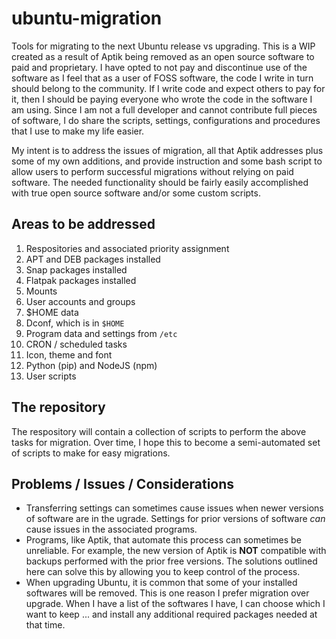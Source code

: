 # ubuntu-migration
Tools for migrating to the next Ubuntu release vs upgrading. This is a WIP created as a result of Aptik being removed as an open source software to paid and proprietary. I have opted to not pay and discontinue use of the software as I feel that as a user of FOSS software, the code I write in turn should belong to the community. If I write code and expect others to pay for it, then I should be paying everyone who wrote the code in the software I am using. Since I am not a full developer and cannot contribute full pieces of software, I do share the scripts, settings, configurations and procedures that I use to make my life easier.

My intent is to address the issues of migration, all that Aptik addresses plus some of my own additions, and provide instruction and some bash script to allow users to perform successful migrations without relying on paid software. The needed functionality should be fairly easily accomplished with true open source software and/or some custom scripts.

## Areas to be addressed
1. Respositories and associated priority assignment
1. APT and DEB packages installed
1. Snap packages installed
1. Flatpak packages installed
1. Mounts
1. User accounts and groups
1. $HOME data
1. Dconf, which is in `$HOME`
1. Program data and settings from `/etc`
1. CRON / scheduled tasks
1. Icon, theme and font
1. Python (pip) and NodeJS (npm)
1. User scripts

## The repository
The respository will contain a collection of scripts to perform the above tasks for migration. Over time, I hope this to become a semi-automated set of scripts to make for easy migrations.

## Problems / Issues / Considerations
- Transferring settings can sometimes cause issues when newer versions of software are in the ugrade. Settings for prior versions of software _can_ cause issues in the associated programs.
- Programs, like Aptik, that automate this process can sometimes be unreliable. For example, the new version of Aptik is **NOT** compatible with backups performed with the prior free versions. The solutions outlined here can solve this by allowing you to keep control of the process.
- When upgrading Ubuntu, it is common that some of your installed softwares will be removed. This is one reason I prefer migration over upgrade. When I have a list of the softwares I have, I can choose which I want to keep ... and install any additional required packages needed at that time.
